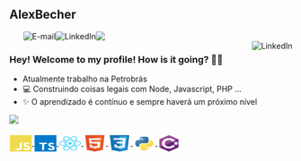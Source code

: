 ## AlexBecher
<img align="right" src="https://raw.githubusercontent.com/MicaelliMedeiros/micaellimedeiros/master/image/computer-illustration.png" width="350"/>

<a href="https://www.linkedin.com/in/alex-becher">
<img align="right" alt="LinkedIn" src="https://img.shields.io/badge/-Alex%20Becher-blue"/>
</a>

<a href="mailto:alexbecher2@gmail.com">
<img align="right" alt="E-mail" src="https://img.shields.io/badge/-How%20to%20reach%20me-black"/>
</a>

<a href="https://www.youtube.com/c/AlexBecher">
<img align="right" alt="LinkedIn" src="https://img.shields.io/badge/-YouTube-red"/>
</a>

<br/>

### Hey! Welcome to my profile! How is it going? 👋🥰

- Atualmente trabalho na Petrobrás
- 💻 Construindo coisas legais com Node, Javascript, PHP ...
- ✨ O aprendizado é contínuo e sempre haverá um próximo nível

 <div>
  <a href="https://github.com/AlexBecher">
  <img height="180em" src="https://github-readme-stats.vercel.app/api?username=AlexBecher&show_icons=true&theme=default&include_all_commits=true&count_private=true"/>
 
</div>
<div style="display: inline_block"><br>
  <img align="center" alt="Rafa-Js" height="30" width="40" src="https://raw.githubusercontent.com/devicons/devicon/master/icons/javascript/javascript-plain.svg">
  <img align="center" alt="Rafa-Ts" height="30" width="40" src="https://raw.githubusercontent.com/devicons/devicon/master/icons/typescript/typescript-plain.svg">
  <img align="center" alt="Rafa-React" height="30" width="40" src="https://raw.githubusercontent.com/devicons/devicon/master/icons/react/react-original.svg">
  <img align="center" alt="Rafa-HTML" height="30" width="40" src="https://raw.githubusercontent.com/devicons/devicon/master/icons/html5/html5-original.svg">
  <img align="center" alt="Rafa-CSS" height="30" width="40" src="https://raw.githubusercontent.com/devicons/devicon/master/icons/css3/css3-original.svg">
  <img align="center" alt="Rafa-Python" height="30" width="40" src="https://raw.githubusercontent.com/devicons/devicon/master/icons/python/python-original.svg">
  <img align="center" alt="Rafa-Csharp" height="30" width="40" src="https://raw.githubusercontent.com/devicons/devicon/master/icons/csharp/csharp-original.svg">
</div>
  
  ##
 

